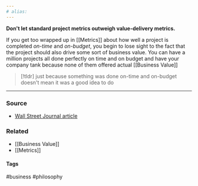 ```yaml
---
# alias:
---
```

**Don't let standard project metrics outweigh value-delivery metrics.**

If you get too wrapped up in [[Metrics]] about how well a project is completed *on-time* and *on-budget*, you begin to lose sight to the fact that the project should also drive some sort of business value. You can have a million projects all done perfectly on time and on budget and have your company tank because none of them offered actual [[Business Value]]

> [!tldr] just because something was done on-time and on-budget doesn't mean it was a good idea to do

---
### Source
- [Wall Street Journal article](https://www.google.com/url?sa=t&rct=j&q=&esrc=s&source=web&cd=&cad=rja&uact=8&ved=2ahUKEwiL0eHmpJaAAxWNpIkEHexzCxMQFnoECAwQAQ&url=https%3A%2F%2Fwww.wsj.com%2Farticles%2Fpro-take-its-time-to-retire-the-idea-of-the-tech-project-b0ad08d8&usg=AOvVaw0VM_OdZeNGu8d-jpDzyWYB&opi=89978449)

### Related
- [[Business Value]]
- [[Metrics]]

#### Tags
#business #philosophy 